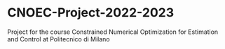 # CNOEC-Project-2022-2023
Project for the course Constrained Numerical Optimization for Estimation and Control at Politecnico di Milano
